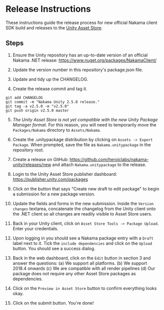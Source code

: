 Release Instructions
===

These instructions guide the release process for new official Nakama client SDK build and releases to the [Unity Asset Store](https://assetstore.unity.com/).

## Steps
1. Ensure the Unity repository has an up-to-date version of an official Nakama .NET release: https://www.nuget.org/packages/NakamaClient/

2. Update the version number in this repository's package.json file.

3. Update and tidy up the CHANGELOG.

4. Create the release commit and tag it.

```shell
git add CHANGELOG
git commit -m "Nakama Unity 2.5.0 release."
git tag -a v2.5.0 -m "v2.5.0"
git push origin v2.5.0 master
```

5. *The Unity Asset Store is not yet compatible with the new Unity Package Manager format*. For this reason, you will need to temporarily move the `Packages/Nakama` directory to `Assets/Nakama`.

6. Create the .unitypackage distribution by clicking on `Assets -> Export Package`. When prompted,
save the file as `Nakama.unitypackage` in the repository root.

7. Create a release on GitHub: https://github.com/heroiclabs/nakama-unity/releases/new and attach `Nakama.unitypackage` to the release.

8. Login to the Unity Asset Store publisher dashboard: https://publisher.unity.com/packages

9. Click on the button that says "Create new draft to edit package" to begin a submission for a new package version.

10. Update the fields and forms in the new submission. Inside the `Version changes` textarea, concatenate the changelog from the Unity client onto the .NET client so all changes are readily visible to Asset Store
users.

11. Back in your Unity client, click on `Asset Store Tools -> Package Upload`. Enter your credentials.

12. Upon logging in you should see a Nakama package entry with a `Draft` label next to it. Tick the `include dependencies` and click on the `Upload` button. You should see a success dialog.

13. Back in the web dashboard, click on the `Edit` button in section 3 and answer the questions: (a) We support all platforms. (b) We support 2018.4 onwards (c) We are compatible with all render pipelines (d) Our package does not require any other Asset Store packages as dependencies.

14. Click on the `Preview in Asset Store` button to confirm everything looks okay.

15. Click on the submit button. You're done!